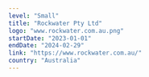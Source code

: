 ```yaml
---
level: "Small"
title: "Rockwater Pty Ltd"
logo: "www.rockwater.com.au.png"
startDate: "2023-01-01"
endDate: "2024-02-29"
link: "https://www.rockwater.com.au/"
country: "Australia"
---
```

